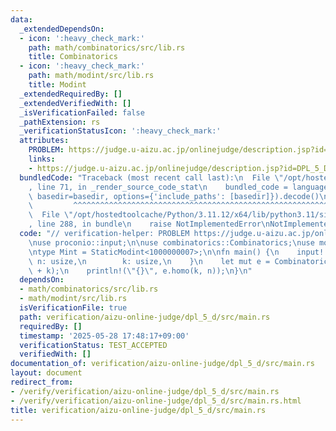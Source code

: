 ```yaml
---
data:
  _extendedDependsOn:
  - icon: ':heavy_check_mark:'
    path: math/combinatorics/src/lib.rs
    title: Combinatorics
  - icon: ':heavy_check_mark:'
    path: math/modint/src/lib.rs
    title: Modint
  _extendedRequiredBy: []
  _extendedVerifiedWith: []
  _isVerificationFailed: false
  _pathExtension: rs
  _verificationStatusIcon: ':heavy_check_mark:'
  attributes:
    PROBLEM: https://judge.u-aizu.ac.jp/onlinejudge/description.jsp?id=DPL_5_D
    links:
    - https://judge.u-aizu.ac.jp/onlinejudge/description.jsp?id=DPL_5_D
  bundledCode: "Traceback (most recent call last):\n  File \"/opt/hostedtoolcache/Python/3.11.12/x64/lib/python3.11/site-packages/onlinejudge_verify/documentation/build.py\"\
    , line 71, in _render_source_code_stat\n    bundled_code = language.bundle(stat.path,\
    \ basedir=basedir, options={'include_paths': [basedir]}).decode()\n          \
    \         ^^^^^^^^^^^^^^^^^^^^^^^^^^^^^^^^^^^^^^^^^^^^^^^^^^^^^^^^^^^^^^^^^^^^^^^^^^^^^^^^^\n\
    \  File \"/opt/hostedtoolcache/Python/3.11.12/x64/lib/python3.11/site-packages/onlinejudge_verify/languages/rust.py\"\
    , line 288, in bundle\n    raise NotImplementedError\nNotImplementedError\n"
  code: "// verification-helper: PROBLEM https://judge.u-aizu.ac.jp/onlinejudge/description.jsp?id=DPL_5_D\n\
    \nuse proconio::input;\n\nuse combinatorics::Combinatorics;\nuse modint::StaticModint;\n\
    \ntype Mint = StaticModint<1000000007>;\n\nfn main() {\n    input! {\n       \
    \ n: usize,\n        k: usize,\n    }\n    let mut e = Combinatorics::<Mint>::new(n\
    \ + k);\n    println!(\"{}\", e.homo(k, n));\n}\n"
  dependsOn:
  - math/combinatorics/src/lib.rs
  - math/modint/src/lib.rs
  isVerificationFile: true
  path: verification/aizu-online-judge/dpl_5_d/src/main.rs
  requiredBy: []
  timestamp: '2025-05-28 17:48:17+09:00'
  verificationStatus: TEST_ACCEPTED
  verifiedWith: []
documentation_of: verification/aizu-online-judge/dpl_5_d/src/main.rs
layout: document
redirect_from:
- /verify/verification/aizu-online-judge/dpl_5_d/src/main.rs
- /verify/verification/aizu-online-judge/dpl_5_d/src/main.rs.html
title: verification/aizu-online-judge/dpl_5_d/src/main.rs
---
```

